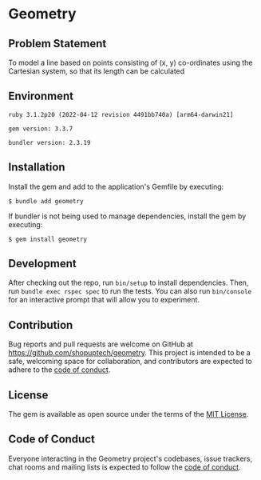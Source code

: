 # Geometry

## Problem Statement

To model a line based on points consisting of (x, y) co-ordinates using the Cartesian system,
so that its length can be calculated

## Environment

    ruby 3.1.2p20 (2022-04-12 revision 4491bb740a) [arm64-darwin21]

    gem version: 3.3.7

    bundler version: 2.3.19

## Installation

Install the gem and add to the application's Gemfile by executing:

    $ bundle add geometry

If bundler is not being used to manage dependencies, install the gem by executing:

    $ gem install geometry

## Development

After checking out the repo, run `bin/setup` to install dependencies. Then, run `bundle exec rspec spec` to run the
tests. You can also run `bin/console` for an interactive prompt that will allow you to experiment.

## Contribution

Bug reports and pull requests are welcome on GitHub at https://github.com/shopuptech/geometry. This project is intended
to be a safe, welcoming space for collaboration, and contributors are expected to adhere to
the [code of conduct](https://github.com/shopuptech/geometry/blob/master/CODE_OF_CONDUCT.md).

## License

The gem is available as open source under the terms of the [MIT License](https://opensource.org/licenses/MIT).

## Code of Conduct

Everyone interacting in the Geometry project's codebases, issue trackers, chat rooms and mailing lists is expected to
follow the [code of conduct](https://github.com/shopuptech/geometry/blob/master/CODE_OF_CONDUCT.md).

